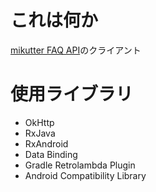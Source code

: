 # これは何か
[mikutter FAQ API](http://mikutter.hachune.net/api)のクライアント

# 使用ライブラリ
* OkHttp
* RxJava
* RxAndroid
* Data Binding
* Gradle Retrolambda Plugin
* Android Compatibility Library
